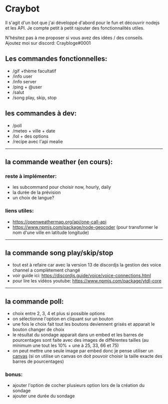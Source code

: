 # Craybot
Il s'agit d'un bot que j'ai développé d'abord pour le fun et découvrir nodejs et les API. Je compte petit à petit rajouter des fonctionnalités utiles.

N'hésitez pas à me proposer si vous avez des idées / des conseils.  
Ajoutez moi sur discord: Craybloge#0001
## Les commandes fonctionnelles:
- /gif +thème facultatif
- /info user
- /info server
- /ping + @user
- /salut
- /song play, skip, stop

## les commandes à dev:
- /poll
- /meteo + ville + date
- /lol + des options
- /recipe avec l'api mealie

---

## la commande weather (en cours):

### reste à implémenter:
- les subcommand pour choisir now, hourly, daily
- la durée de la prévision
- un choix de langue?
### liens utiles:
- https://openweathermap.org/api/one-call-api
- https://www.npmjs.com/package/node-geocoder (pour transformer le nom d'une ville en latitude longitude)

---

## la commande song play/skip/stop
- tout est à refaire car avec la version 13 de discordjs la gestion des voice channel a complètement changé
- voir guide ici: https://discordjs.guide/voice/voice-connections.html
- pour lire les vidéos youtube: https://www.npmjs.com/package/ytdl-core

---

## la commande poll:
- choix entre 2, 3, 4 et plus si possible options
- on sélectionne l'option en cliquant sur un bouton
- une fois le choix fait tout les boutons deviennent grisés et apparait le bouton changer de choix
- le résultat du sondage apparait dans un embed et les barres de pourcentages sont faite avec des images de différentes tailles (au minimum une tout les 10% + une à 25, 33, 66 et 75)
- on peut mettre une seule image par embed donc je pense utiliser un [canvas](https://www.npmjs.com/package/canvas) (si on utilise un canvas on doit pouvoir choisir la taille exacte des barres de pourcentages)
### bonus:
- ajouter l'option de cocher plusieurs option lors de la création du sondage
- ajouter une durée du sondage

